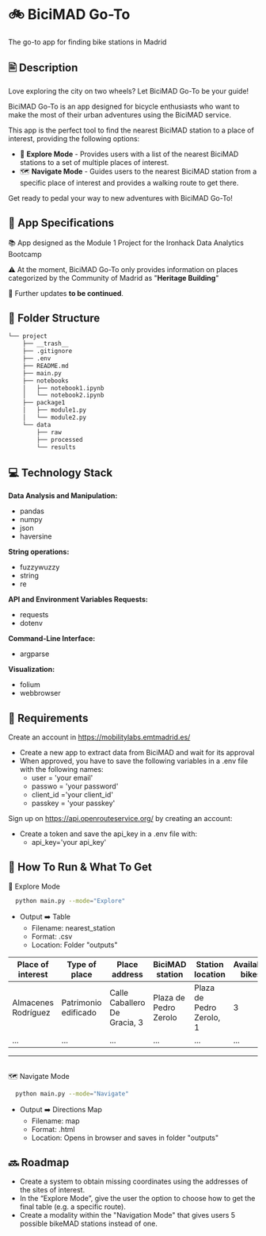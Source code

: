 
# 🚲 BiciMAD Go-To
The go-to app for finding bike stations in Madrid
## 🖹 Description

Love exploring the city on two wheels? Let BiciMAD Go-To be your guide! 

BiciMAD Go-To is an app designed for bicycle enthusiasts who want to make the most of their urban adventures using the BiciMAD service.

This app is the perfect tool to find the nearest BiciMAD station to a place of interest, providing the following options:

- 🔎 **Explore Mode** - Provides users with a list of the nearest BiciMAD stations to a set of multiple places of interest.
- 🗺️ **Navigate Mode** - Guides users to the nearest BiciMAD station from a specific place of interest and provides a walking route to get there.

Get ready to pedal your way to new adventures with BiciMAD Go-To!


## 🤖 App Specifications

📚 App designed as the Module 1 Project for the Ironhack Data Analytics Bootcamp

⚠️ At the moment, BiciMAD Go-To only provides information on places categorized by the Community of Madrid as "**Heritage Building**"

🚧 Further updates **to be continued**.



## 📁 Folder Structure

```bash
└── project
    ├── __trash__
    ├── .gitignore
    ├── .env
    ├── README.md
    ├── main.py
    ├── notebooks
    │   ├── notebook1.ipynb
    │   └── notebook2.ipynb
    ├── package1
    │   ├── module1.py
    │   └── module2.py
    └── data
        ├── raw
        ├── processed
        └── results
```
    
## 💻 Technology Stack

**Data Analysis and Manipulation:**
- pandas
- numpy
- json
- haversine


**String operations:**
- fuzzywuzzy
- string
- re

**API and Environment Variables Requests:**
- requests
- dotenv

**Command-Line Interface:**
- argparse

**Visualization:**
- folium
- webbrowser


## 🔧 Requirements


Create an account in https://mobilitylabs.emtmadrid.es/
- Create a new app to extract data from BiciMAD and wait for its approval
- When approved, you have to save the following variables in a .env file with the following names:
    - user = 'your email'
    - passwo = 'your password'
    - client_id ='your client_id' 
    - passkey = 'your passkey'

Sign up on https://api.openrouteservice.org/ by creating an account:
- Create a token and save the api_key in a .env file with:
    - api_key='your api_key'


## 🚀 How To Run & What To Get

🔎 Explore Mode 

```bash
  python main.py --mode="Explore"
```
- Output ➡️ Table
    - Filename: nearest_station
    - Format: .csv
    - Location: Folder "outputs"

Place of interest | Type of place | Place address | BiciMAD station | Station location | Available bikes
--- | --- | --- | --- |--- |---
Almacenes Rodríguez | Patrimonio edificado | Calle Caballero De Gracia, 3 | Plaza de Pedro Zerolo | Plaza de Pedro Zerolo, 1 | 3 
... | ... | ... | ... | ... | ... 

------
\
🗺️ Navigate Mode

```bash
  python main.py --mode="Navigate"
```
- Output ➡️ Directions Map
    - Filename: map
    - Format: .html
    - Location: Opens in browser and saves in folder "outputs" 


## 🔜 Roadmap

- Create a system to obtain missing coordinates using the addresses of the sites of interest.
- In the “Explore Mode”, give the user the option to choose how to get the final table (e.g. a specific route).
- Create a modality within the "Navigation Mode" that gives users 5 possible bikeMAD stations instead of one.

